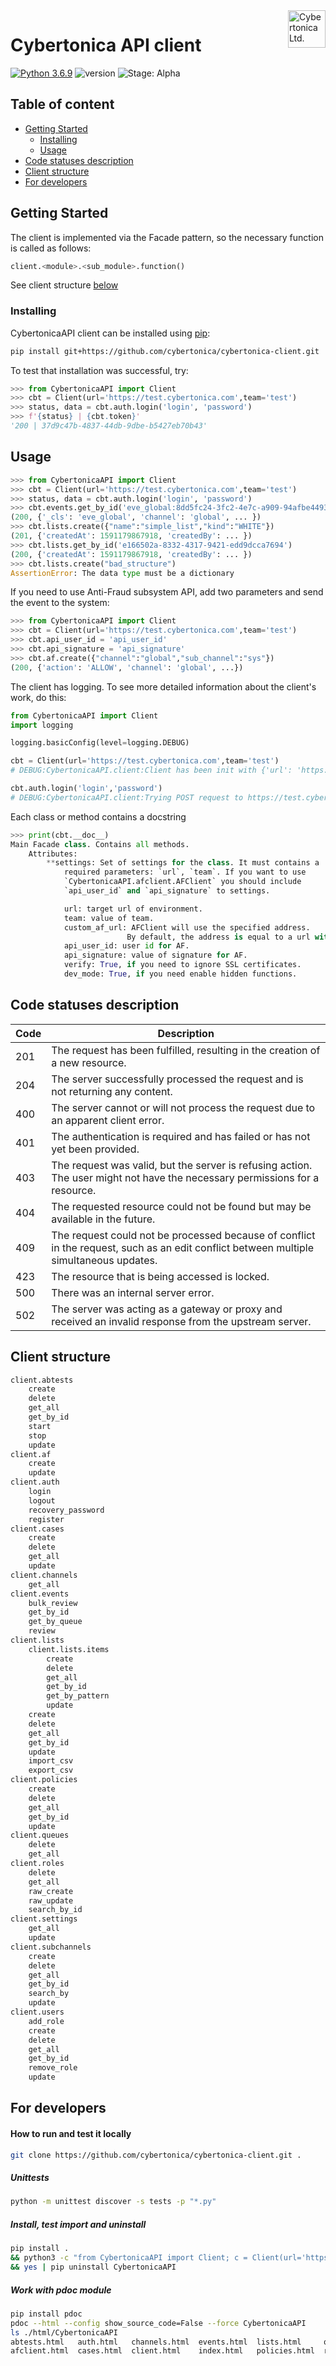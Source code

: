 <a href="https://cybertonica.com/">
    <img src="https://github.com/cybertonica/cybertonica-client/blob/master/ext/logo.png" alt="Cybertonica Ltd." title="Cybertonica" align="right" height="60" />
</a>

Cybertonica API client
======================
[![Python 3.6.9](https://img.shields.io/badge/python-3.6.9-blue.svg)](https://www.python.org/downloads/release/python-369/) ![version](https://img.shields.io/badge/version-0.1-blue) ![Stage: Alpha](https://img.shields.io/badge/stage-alpha-blueviolet)

## Table of content

- [Getting Started](#Getting-Started)
    - [Installing](#Installing)
    - [Usage](#Usage)
- [Code statuses description](#Code-statuses-description)
- [Client structure](#Client-structure)
- [For developers](#For-developers)
    
## Getting Started

The client is implemented via the Facade pattern, so the necessary function is called as follows:

```python
client.<module>.<sub_module>.function()
```
See client structure [below](#Client-structure)

### Installing

CybertonicaAPI client can be installed using [pip](https://pypi.org/project/pip/):

```sh
pip install git+https://github.com/cybertonica/cybertonica-client.git
```

To test that installation was successful, try:
```python
>>> from CybertonicaAPI import Client
>>> cbt = Client(url='https://test.cybertonica.com',team='test')
>>> status, data = cbt.auth.login('login', 'password')
>>> f'{status} | {cbt.token}'
'200 | 37d9c47b-4837-44db-9dbe-b5427eb70b43'
```

## Usage

```python
>>> from CybertonicaAPI import Client
>>> cbt = Client(url='https://test.cybertonica.com',team='test')
>>> status, data = cbt.auth.login('login', 'password')
>>> cbt.events.get_by_id('eve_global:8dd5fc24-3fc2-4e7c-a909-94afbe44931a')
(200, {'_cls': 'eve_global', 'channel': 'global', ... })
>>> cbt.lists.create({"name":"simple_list","kind":"WHITE"})
(201, {'createdAt': 1591179867918, 'createdBy': ... })
>>> cbt.lists.get_by_id('e166502a-8332-4317-9421-edd9dcca7694')
(200, {'createdAt': 1591179867918, 'createdBy': ... })
>>> cbt.lists.create("bad_structure")
AssertionError: The data type must be a dictionary
```
If you need to use Anti-Fraud subsystem API, add two parameters and send the event to the system:

```python
>>> from CybertonicaAPI import Client
>>> cbt = Client(url='https://test.cybertonica.com',team='test')
>>> cbt.api_user_id = 'api_user_id'
>>> cbt.api_signature = 'api_signature'
>>> cbt.af.create({"channel":"global","sub_channel":"sys"})
(200, {'action': 'ALLOW', 'channel': 'global', ...})
```
The client has logging. To see more detailed information about the client's work, do this:

```python
from CybertonicaAPI import Client
import logging

logging.basicConfig(level=logging.DEBUG)

cbt = Client(url='https://test.cybertonica.com',team='test')
# DEBUG:CybertonicaAPI.client:Client has been init with {'url': 'https://test.cybertonica.com', 'team': 'test'}

cbt.auth.login('login','password')
# DEBUG:CybertonicaAPI.client:Trying POST request to https://test.cybertonica.com/api/v1/login with body={"apiUser": "login", "team": "test", "apiUserKeyHash": "password_hash"} headers={'content-type': 'application/json'} files=None verify=False
```


Each class or method contains a docstring

```python
>>> print(cbt.__doc__)
Main Facade class. Contains all methods.
    Attributes:
        **settings: Set of settings for the class. It must contains a
            required parameters: `url`, `team`. If you want to use
            `CybertonicaAPI.afclient.AFClient` you should include
            `api_user_id` and `api_signature` to settings.

            url: target url of environment.
            team: value of team.
            custom_af_url: AFClient will use the specified address.
                          By default, the address is equal to a url with a port 7499.
            api_user_id: user id for AF.
            api_signature: value of signature for AF.
            verify: True, if you need to ignore SSL certificates.
            dev_mode: True, if you need enable hidden functions.
```
## Code statuses description
| Code  | Description |
| ------------- | ------------- |
| 201  | The request has been fulfilled, resulting in the creation of a new resource.  |
| 204  | The server successfully processed the request and is not returning any content.  |
| 400  | The server cannot or will not process the request due to an apparent client error.  |
| 401  | The authentication is required and has failed or has not yet been provided.  |
| 403  | The request was valid, but the server is refusing action. The user might not have the necessary permissions for a resource.  |
| 404  | The requested resource could not be found but may be available in the future.  |
| 409  | The request could not be processed because of conflict in the request, such as an edit conflict between multiple simultaneous updates.  |
| 423  | The resource that is being accessed is locked.  |
| 500  | There was an internal server error.  |
| 502  | The server was acting as a gateway or proxy and received an invalid response from the upstream server.  |
## Client structure

```python
client.abtests
    create
    delete
    get_all
    get_by_id
    start
    stop
    update
client.af
    create
    update
client.auth
    login
    logout
    recovery_password
    register
client.cases
    create
    delete
    get_all
    update
client.channels
    get_all
client.events
    bulk_review
    get_by_id
    get_by_queue
    review
client.lists
    client.lists.items
        create
        delete
        get_all
        get_by_id
        get_by_pattern
        update
    create
    delete
    get_all
    get_by_id
    update
    import_csv
    export_csv
client.policies
    create
    delete
    get_all
    get_by_id
    update
client.queues
    delete
    get_all
client.roles
    delete
    get_all
    raw_create
    raw_update
    search_by_id
client.settings
    get_all
    update
client.subchannels
    create
    delete
    get_all
    get_by_id
    search_by
    update
client.users
    add_role
    create
    delete
    get_all
    get_by_id
    remove_role
    update
```
## For developers
#### How to run and test it locally
```sh
git clone https://github.com/cybertonica/cybertonica-client.git .
```
##### Unittests
```sh
python -m unittest discover -s tests -p "*.py"
```
##### Install, test import and uninstall
```sh
pip install .
&& python3 -c "from CybertonicaAPI import Client; c = Client(url='https://test.com',team='test')"
&& yes | pip uninstall CybertonicaAPI
```
##### Work with pdoc module
```sh
pip install pdoc
pdoc --html --config show_source_code=False --force CybertonicaAPI
ls ./html/CybertonicaAPI
abtests.html   auth.html   channels.html  events.html  lists.html     queues.html  settings.html     users.html
afclient.html  cases.html  client.html    index.html   policies.html  roles.html   subchannels.html
```
